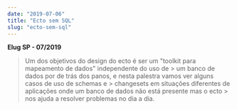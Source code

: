 ```yaml
---
date: "2019-07-06"
title: "Ecto sem SQL"
slug: "ecto-sem-sql"
---
```


**Elug SP - 07/2019**

> Um dos objetivos do design do ecto é ser um "toolkit para mapeamento de dados" independente do uso de > um banco de dados por de trás dos panos, e nesta palestra vamos ver alguns casos de uso de schemas e > changesets em situações diferentes de aplicações onde um banco de dados não está presente mas o ecto > nos ajuda a resolver problemas no dia a dia.

<script async class="speakerdeck-embed" data-id="3a96ecdea4274f3e95ef6a4eb8bd54f0" data-ratio="1.77777777777778" src="//speakerdeck.com/assets/embed.js"></script>
